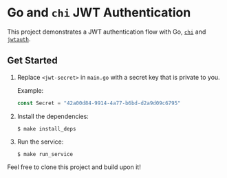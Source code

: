 # Go and `chi` JWT Authentication

This project demonstrates a JWT authentication flow with Go, [`chi`](https://github.com/go-chi/chi) and [`jwtauth`](https://github.com/go-chi/jwtauth).

## Get Started

1. Replace `<jwt-secret>` in `main.go` with a secret key that is private to you.

   Example:

   ```go
   const Secret = "42a00d84-9914-4a77-b6bd-d2a9d09c6795"
   ```

2. Install the dependencies:

   ```shell
   $ make install_deps
   ```

3. Run the service:

   ```shell
   $ make run_service
   ```

Feel free to clone this project and build upon it!